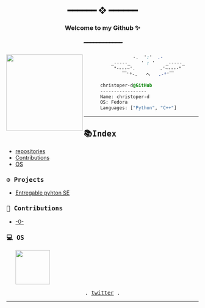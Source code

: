 <h2 align="center"> ━━━━━━  ❖  ━━━━━━ </h2>
<h3 align="center"> Welcome to my Github ✨ </h3>
<h5 align="center"> ━━━━━━━━━━━━ </h5>

<div>
  <div align="center">
    
  </div>
</div>

<div><img align="left" src="https://avatars.githubusercontent.com/u/91582821?s=400&u=60f4f38ace429f38dd38c2bb3657078fc974f8b8&v=4" border="0" style="width:200px;">
  
  ```css
                    -.  ':'  .-
            _-----_    ' : '    _-----_
             "･---~'.         .'~---･"
                ￣'⁰-.   ヘ   .-⁰'￣

        christoper-d@GitHub    
        -----------------
        Name: christoper-d
        OS: Fedora
        Languages: ["Python", "C++"] 

  ```
</div>

<hr>
<h2 dir="auto"><samp>📚Index</samp></h2>


* [repositories](https://github.com/christoper-d?tab=repositories)
* [Contributions](#Contributions)
* [OS](#Os)

<h3 id="projects"><samp>⚙ Projects</samp></h3>
<ul>
  <li><a href="https://github.com/christoper-d/Entregable-2">Entregable pyhton SE</a></li>
</ul>

<h3 id="Contributions"><samp>🎡 Contributions</samp></h3>
<ul>
  <li><a href="#"> -0- </a></li>
</ul>
<h3 id="Os"><samp>💻 OS </samp></h3>
<ul>
    <img class="icon-fedora" src="https://docs.fedoraproject.org/en-US/_/img/fedora-blue.png" width="90">

</ul>

<p align="center">
  <samp>
    . <a href="https://twitter.com/christoper__d">twitter</a> .
  </samp>
</p>
<hr>
